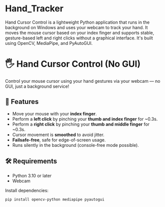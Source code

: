 # Hand_Tracker
Hand Cursor Control is a lightweight Python application that runs in the background on Windows and uses your webcam to track your hand. It moves the mouse cursor based on your index finger and supports stable, gesture-based left and right clicks without a graphical interface. It's built using OpenCV, MediaPipe, and PyAutoGUI.

# 🖐️ Hand Cursor Control (No GUI)

Control your mouse cursor using your hand gestures via your webcam — no GUI, just a background service!

## 🔧 Features

- Move your mouse with your **index finger**.
- Perform a **left click** by pinching your **thumb and index finger** for ~0.3s.
- Perform a **right click** by pinching your **thumb and middle finger** for ~0.3s.
- Cursor movement is **smoothed** to avoid jitter.
- **Failsafe-free**, safe for edge-of-screen usage.
- Runs silently in the background (console-free mode possible).

## 🛠️ Requirements

- Python 3.10 or later  
- Webcam

Install dependencies:

```bash
pip install opencv-python mediapipe pyautogui
